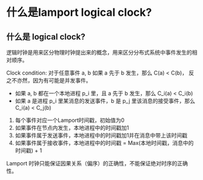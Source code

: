 # 什么是lamport logical clock?

## 什么是 logical clock?

逻辑时钟是用来区分物理时钟提出来的概念，用来区分分布式系统中事件发生的相对顺序。

Clock condition:
对于任意事件 a, b  如果 a 先于 b 发生，那么 C(a) < C(b)， 反之不亦然，因为有可能是并发事件。

- 如果 a, b 都在一个本地进程 p_i 里，且 a 先于 b 发生，那么 C_i(a) < C_i(b)
- 如果 a 是进程 p_i 里某消息的发送事件，b 是 p_j 里该消息的接受事件，那么 C_i(a) < C_j(b)

1. 每个事件对应一个Lamport时间戳，初始值为0
2. 如果事件在节点内发生，本地进程中的时间戳加1
3. 如果事件属于发送事件，本地进程中的时间戳加1并在消息中带上该时间戳
4. 如果事件属于接收事件，本地进程中的时间戳 = Max(本地时间戳，消息中的时间戳) + 1

Lamport 时钟只能保证因果关系（偏序）的正确性，不能保证绝对时序的正确性。